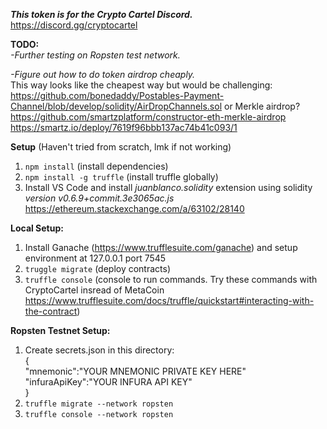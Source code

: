 ***This token is for the Crypto Cartel Discord.***  
https://discord.gg/cryptocartel  
  
**TODO:**  
*-Further testing on Ropsten test network.*  
  
*-Figure out how to do token airdrop cheaply.*  
This way looks like the cheapest way but would be challenging:  
https://github.com/bonedaddy/Postables-Payment-Channel/blob/develop/solidity/AirDropChannels.sol
or Merkle airdrop?  
https://github.com/smartzplatform/constructor-eth-merkle-airdrop  
https://smartz.io/deploy/7619f96bbb137ac74b41c093/1  
  
**Setup** (Haven't tried from scratch, lmk if not working) 
1. `npm install`  (install dependencies)  
2. `npm install -g truffle` (install truffle globally)  
3. Install VS Code and install *juanblanco.solidity* extension using solidity *version v0.6.9+commit.3e3065ac.js* https://ethereum.stackexchange.com/a/63102/28140  
     
**Local Setup:**  
1. Install Ganache (https://www.trufflesuite.com/ganache) and setup environment at 127.0.0.1 port 7545  
2. `truggle migrate`  (deploy contracts)
3. `truffle console`  (console to run commands. Try these commands with CryptoCartel insread of MetaCoin https://www.trufflesuite.com/docs/truffle/quickstart#interacting-with-the-contract)  
  
**Ropsten Testnet Setup:**  
1. Create secrets.json in this directory:  
{  
    "mnemonic":"YOUR MNEMONIC PRIVATE KEY HERE"  
    "infuraApiKey":"YOUR INFURA API KEY"  
}  
2. `truffle migrate --network ropsten`  
3. `truffle console --network ropsten`  
